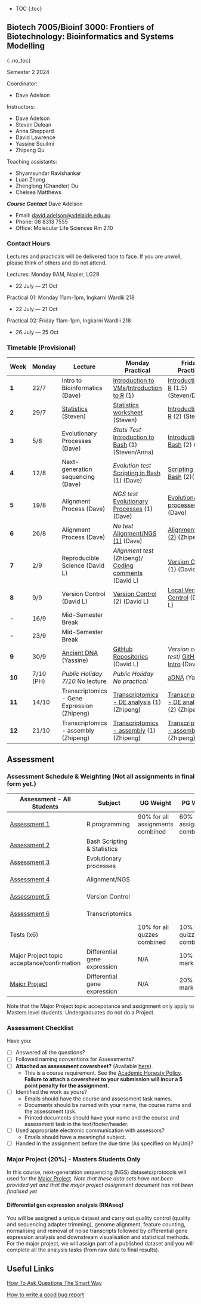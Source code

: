 * TOC
{:toc}

## Biotech 7005/Bioinf 3000: Frontiers of Biotechnology: Bioinformatics and Systems Modelling
{:.no_toc}

Semester 2 2024

Coordinator:
- Dave Adelson

Instructors:
- Dave Adelson
- Steven Delean
- Anna Sheppard
- David Lawrence  
- Yassine Souilmi
- Zhipeng Qu

Teaching assistants:
- Shyamsundar Ravishankar
- Luan Zhong
- Zhenglong (Chandler) Du
- Chelsea Matthews

__*Course Contact*__
Dave Adelson
- Email: david.adelson@adelaide.edu.au
- Phone: 08 8313 7555
- Office: Molecular Life Sciences Rm 2.10

### Contact Hours
Lectures and practicals will be delivered face to face. If you are unwell, please think of others and do not attend. 

Lectures: Monday 9AM, Napier, LG29
- 22 July — 21 Oct

Practical 01: Monday 11am-1pm, Ingkarni Wardlii 218
- 22 July — 21 Oct

Practical 02: Friday 11am-1pm, Ingkarni Wardlii 218
- 26 July — 25 Oct

### Timetable (Provisional)

| **Week** | **Monday** |**Lecture**         |**Monday Practical**                                 | **Friday Practical**                              |
|----------|------------|---------------------|--------------------------------------------|------------------------------------------|
| **1**    | 22/7       |Intro to Bioinformatics (Dave)  |[Introduction to VMs]/[Introduction to R] (1)   |[Introduction to R] (1.5) (Steven/Dave)  |
| **2**    | 29/7        |[Statistics][2] (Steven)  |[Statistics worksheet]  (Steven) |[Introduction to R] (2) (Steven)      |
| **3**    | 5/8        |Evolutionary Processes (Dave) |*Stats Test* [Introduction to Bash] (1) (Steven/Anna)  |[Introduction To Bash] (2) (Anna)   |
| **4**    | 12/8       |Next-generation sequencing  (Dave) |*Evolution test* [Scripting in Bash] (1) (Dave)|[Scripting In Bash] (2)(Dave)                   |
| **5**    | 19/8       |Alignment Process (Dave) |*NGS test* [Evolutionary Processes] (1) (Dave) | [Evolutionary processes] (2) (Dave)    |
| **6**    | 26/8       |Alignment Process (Dave) |*No test* [Alignment/NGS (1)] (Dave)  |[Alignment/NGS (2)] (Zhipeng)             |
| **7**    | 2/9        |Reproducible Science (David L)   |*Alignment test* (Zhipeng)/ [Coding comments] (David L)  | [Version Control] (1) (David L)  |
| **8**    | 9/9       |Version Control (David L)   |[Version Control] (2) (David L)    |[Local Version Control] (David L)  |
| **-**    | 16/9       | Mid-Semester Break      |                                        |                                          |
| **-**    | 23/9       | Mid-Semester Break      |                                        |                                          |
| **9**    | 30/9   | [Ancient DNA][11] (Yassine)|[GitHub Repositories] (David L) | *Version control test*/ [GitHub Intro] (David L)   
| **10**   | 7/10 (PH)     | *Public Holiday 7/10* No lecture |*Public Holiday No practical*  |[aDNA][12] (Yassine) |
| **11**   | 14/10      |Transcriptomics - Gene Expression (Zhipeng)  | [Transcriptomics - DE analysis] (1) (Zhipeng) |[Transcriptomics - DE analysis] (2) (Zhipeng) | 
| **12**   | 21/10      |Transcriptomics - assembly (Zhipeng) |[Transcriptomics - assembly] (1) (Zhipeng) | [Transcriptomics - assembly] (2) (Zhipeng)   |


[1]: http://biotech7005.services.adelaide.edu.au/01-bioinformatics.slide
[2]: Lectures/02-statistics.html
[3]: http://biotech7005.services.adelaide.edu.au/03-evoprocess.slide
[4]: http://biotech7005.services.adelaide.edu.au/04-sequencing.slide
[5]: http://biotech7005.services.adelaide.edu.au/05-alignment.slide
[6]: http://biotech7005.services.adelaide.edu.au/05-alignment.slide
[7]: https://university-of-adelaide-bx-masters.github.io/BIOTECH-7005-BIOINF-3000/
[8]: https://university-of-adelaide-bx-masters.github.io/BIOTECH-7005-BIOINF-3000/
[9]: Practicals/VCF_Analysis/Week_8_Practical-VCF_Analysis.md
[10]: Practicals/Transcriptome_Practical/Transcriptome_assembly.md
[11]: https://github.com/University-of-Adelaide-Bx-Masters/BIOTECH-7005-BIOINF-3000/blob/master/Lectures/12_ancient_DNA-compressed.pdf
[12]: https://github.com/University-of-Adelaide-Bx-Masters/BIOTECH-7005-BIOINF-3000/tree/master/Practicals/ancient_DNA_practical


[Introduction to VMs]: Practicals/AWS_RONIN_connection.md
[Introduction to R]: Practicals/R_Practicals
[Introduction To Bash]: Practicals/Bash_Practicals/1_IntroBash.md
[Scripting In Bash]: Practicals/Bash_Practicals/2_BashScripting.md
[Evolutionary processes]: Practicals/evolutionary_prac/evolutionary.md
[Alignment/NGS (1)]: Practicals/NGS_Practicals/1_NGS_Practical1.md
[Alignment/NGS (2)]: Practicals/NGS_Practicals/2_NGS_Practical2.md
[Variant Calling practical]: Practicals/VCF_Analysis/Week_8_Practical-VCF_Analysis.md
[Graphical analyses]: https://github.com/kortschak/graphprac/
[DE gene tutorial]: Tutorials/Tutorial10_DE_analysis.pdf 
[Statistics worksheet]: Tutorials/Wk2_Statistics.html
[Coding comments]: Practicals/Code_comments_practical/code_comments.html
[Reproducible Science]: Practicals/reproducible_science_practical/reproducible_science_practical.html
[Version Control]: Practicals/Version_control_practical/version_control_practical.html
[Local Version Control]: Practicals/local_version_control_practical/local_version_control_practical.html
[GitHub intro]: Practicals/github_intro_practical/github_intro_practical.html
[GitHub repositories]: Practicals/github_repositories_practical/github_repositories_practical.html
[Transcriptomics - DE analysis]: Practicals/Transcriptome_Practical/Transcriptomics_DE_2023.md
[Transcriptomics - assembly]: Practicals/Transcriptome_Practical/Transcriptomics_assembly_2023.md

## Assessment

### Assessment Schedule & Weighting (Not all assignments in final form yet.)

| **Assessment - All Students**                                 | **Subject**                |  **UG Weight**  | **PG Weight** | **Due Date**          |
|--------------------------------------------------------------|-----------------------------|-----------------|------------|-----------------------|
| [Assessment 1](Assignments/Assignment1.md)                   | R programming               |  90% for all assignments combined           | 60% for all assignments combined         | Friday 9/08/24     |
| [Assessment 2](Assignments/Assignment2.md)                   | Bash Scripting & Statistics |              |         | Friday 23/08/24     |
| [Assessment 3](Practicals/evolutionary_prac/evolutionary.md) | Evolutionary processes      |              |          | Friday 30/08/24  |
| [Assessment 4](Assignments/Assignment4.md)                   | Alignment/NGS               |              |          | Friday 13/09/24  |
| [Assessment 5](Assignments/Assignment5.md)                   | Version Control             |              |          | Friday 18/10/24  |
| [Assessment 6](Assignments/Assignment6_transcriptome_assembly.md)      | Transcriptomics   |              |          | Friday 01/11/24    |
| Tests (x6)                                                   |                             |  10%  for all quzzes combined           | 10% for all quizzes combined           |                       |
| Major Project topic acceptance/confirmation | Differential gene expression  | N/A | 10% of total mark | Friday 13/09/24
| [Major Project](Assignments/major_project.md)                     | Differential gene expression   |  N/A            | 20% of total mark            |  Friday 08/11/24  |


Note that the Major Project topic accepotance and assignment only apply to Masters level students. Undergraduates do not do a Project. 

### Assessment Checklist

Have you:

- [ ] Answered all the questions?
- [ ] Followed naming conventions for Assessments?
- [ ] **Attached an assessment coversheet?** (Available [here](COVERSHEET.md)).
	- This is a course requirement. See the [Academic Honesty Policy](http://www.adelaide.edu.au/policies/230/). **Failure to attach a coversheet to your submission will incur a 5 point penalty for the assignment.** 
- [ ] Identified the work as yours?
	- Emails should have the course and assessment task names.
	- Documents should be named with your name, the course name and the assessment task.
	- Printed documents should have your name and the course and assessment task in the text/footer/header.
- [ ] Used appropriate electronic communication with assessors?
	- Emails should have a meaningful subject.
- [ ] Handed in the assignment before the due time (As specified on MyUni)?

### Major Project (20%) - Masters Students Only

In this course, next-generation sequencing (NGS) datasets/protocols will used for the [Major Project](Assignments/major_project_2024.md).  *Note that these data sets have not been provided yet and that the major project assignment document has not been finalised yet*

#### Differential gen expression analysis (RNAseq)  

You will be assigned a unique dataset and carry out quality control (quality and sequencing adapter trimming), genome alignment, feature counting, normalising and removal of noise transcripts followed by differential gene expression analysis and downstream visualisation and statistical methods. For the major project, we will assign part of a published dataset and you will complete all the analysis tasks (from raw data to final results).


## Useful Links

[How To Ask Questions The Smart Way](http://www.catb.org/esr/faqs/smart-questions.html)

[How to write a good bug report](https://musescore.org/en/developers-handbook/how-write-good-bug-report-step-step-instructions)
